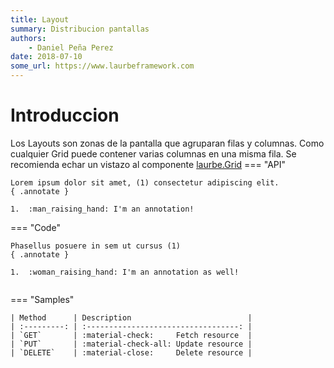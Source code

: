 ```yaml
---
title: Layout
summary: Distribucion pantallas
authors:
    - Daniel Peña Perez
date: 2018-07-10
some_url: https://www.laurbeframework.com
---
```


# Introduccion

Los Layouts son zonas de la pantalla que agruparan filas y columnas. Como cualquier Grid puede contener varias columnas en una misma fila.
Se recomienda echar un vistazo al componente [laurbe.Grid](http://github.com/laurbeframework/components/Grid)
=== "API"

    Lorem ipsum dolor sit amet, (1) consectetur adipiscing elit.
    { .annotate }

    1.  :man_raising_hand: I'm an annotation!

=== "Code"

    Phasellus posuere in sem ut cursus (1)
    { .annotate }

    1.  :woman_raising_hand: I'm an annotation as well!
```javascript

```
=== "Samples"

    | Method      | Description                          |
    | :---------: | :----------------------------------: |
    | `GET`       | :material-check:     Fetch resource  |
    | `PUT`       | :material-check-all: Update resource |
    | `DELETE`    | :material-close:     Delete resource |